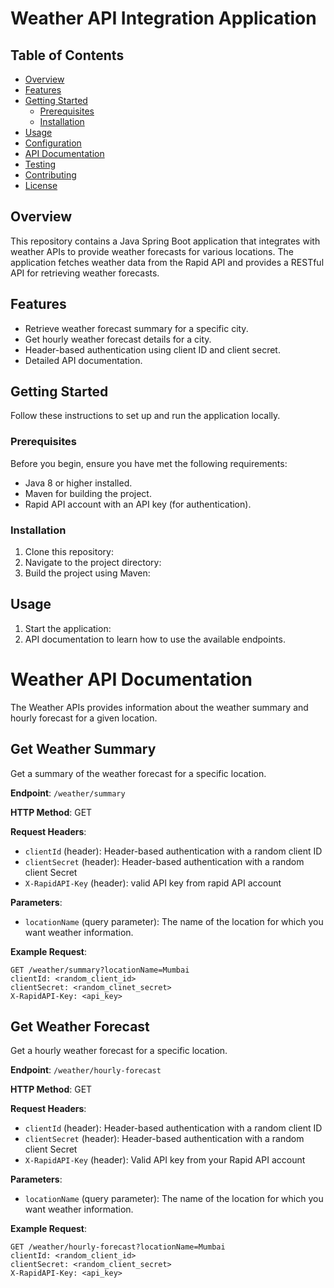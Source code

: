 # Weather API Integration Application

## Table of Contents
- [Overview](#overview)
- [Features](#features)
- [Getting Started](#getting-started)
  - [Prerequisites](#prerequisites)
  - [Installation](#installation)
- [Usage](#usage)
- [Configuration](#configuration)
- [API Documentation](#api-documentation)
- [Testing](#testing)
- [Contributing](#contributing)
- [License](#license)

## Overview
This repository contains a Java Spring Boot application that integrates with weather APIs to provide weather forecasts for various locations. The application fetches weather data from the Rapid API and provides a RESTful API for retrieving weather forecasts.

## Features
- Retrieve weather forecast summary for a specific city.
- Get hourly weather forecast details for a city.
- Header-based authentication using client ID and client secret.
- Detailed API documentation.

## Getting Started
Follow these instructions to set up and run the application locally.

### Prerequisites
Before you begin, ensure you have met the following requirements:
- Java 8 or higher installed.
- Maven for building the project.
- Rapid API account with an API key (for authentication).

### Installation
1. Clone this repository:
2. Navigate to the project directory:
3. Build the project using Maven:

## Usage
1. Start the application:
2. API documentation to learn how to use the available endpoints.
   
# Weather API Documentation

The Weather APIs provides information about the weather summary and hourly forecast for a given location.

## Get Weather Summary

Get a summary of the weather forecast for a specific location.

**Endpoint**: `/weather/summary`

**HTTP Method**: GET

**Request Headers**:

- `clientId` (header): Header-based authentication with a random client ID
- `clientSecret` (header): Header-based authentication with a random client Secret
- `X-RapidAPI-Key` (header): valid API key from rapid API account

**Parameters**:

- `locationName` (query parameter): The name of the location for which you want weather information.

**Example Request**:

```http
GET /weather/summary?locationName=Mumbai
clientId: <random_client_id>
clientSecret: <random_clinet_secret>
X-RapidAPI-Key: <api_key>
```

## Get Weather Forecast

Get a hourly weather forecast for a specific location.

**Endpoint**: `/weather/hourly-forecast`

**HTTP Method**: GET

**Request Headers**:

- `clientId` (header): Header-based authentication with a random client ID
- `clientSecret` (header): Header-based authentication with a random client Secret
- `X-RapidAPI-Key` (header): Valid API key from your Rapid API account

**Parameters**:

- `locationName` (query parameter): The name of the location for which you want weather information.

**Example Request**:

```http
GET /weather/hourly-forecast?locationName=Mumbai
clientId: <random_client_id>
clientSecret: <random_client_secret>
X-RapidAPI-Key: <api_key>
```



